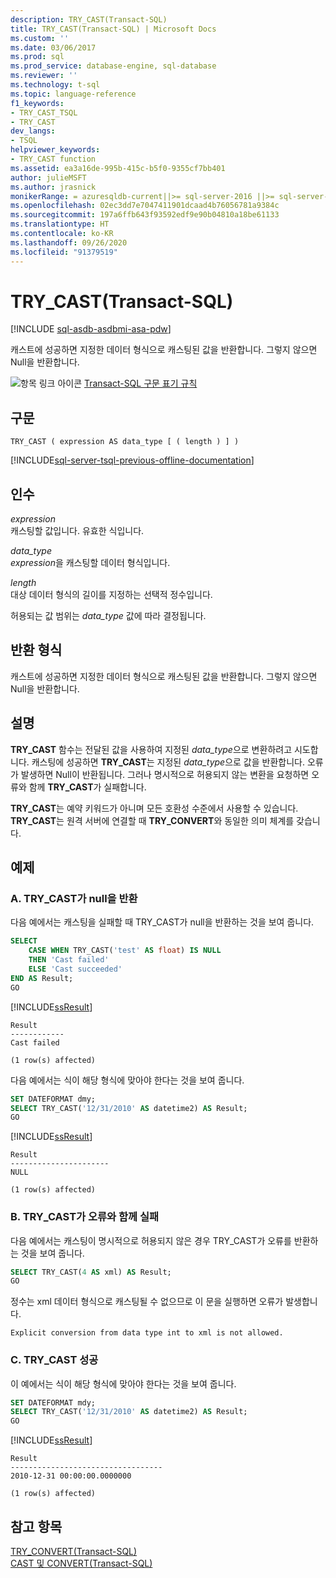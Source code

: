 ```yaml
---
description: TRY_CAST(Transact-SQL)
title: TRY_CAST(Transact-SQL) | Microsoft Docs
ms.custom: ''
ms.date: 03/06/2017
ms.prod: sql
ms.prod_service: database-engine, sql-database
ms.reviewer: ''
ms.technology: t-sql
ms.topic: language-reference
f1_keywords:
- TRY_CAST_TSQL
- TRY_CAST
dev_langs:
- TSQL
helpviewer_keywords:
- TRY_CAST function
ms.assetid: ea3a16de-995b-415c-b5f0-9355cf7bb401
author: julieMSFT
ms.author: jrasnick
monikerRange: = azuresqldb-current||>= sql-server-2016 ||>= sql-server-linux-2017||= sqlallproducts-allversions||>= aps-pdw-2016||= azure-sqldw-latest
ms.openlocfilehash: 02ec3dd7e7047411901dcaad4b76056781a9384c
ms.sourcegitcommit: 197a6ffb643f93592edf9e90b04810a18be61133
ms.translationtype: HT
ms.contentlocale: ko-KR
ms.lasthandoff: 09/26/2020
ms.locfileid: "91379519"
---
```

# <a name="try_cast-transact-sql"></a>TRY_CAST(Transact-SQL)
[!INCLUDE [sql-asdb-asdbmi-asa-pdw](../../includes/applies-to-version/sql-asdb-asdbmi-asa-pdw.md)]

  캐스트에 성공하면 지정한 데이터 형식으로 캐스팅된 값을 반환합니다. 그렇지 않으면 Null을 반환합니다.  
  
 ![항목 링크 아이콘](../../database-engine/configure-windows/media/topic-link.gif "항목 링크 아이콘") [Transact-SQL 구문 표기 규칙](../../t-sql/language-elements/transact-sql-syntax-conventions-transact-sql.md)  
  
## <a name="syntax"></a>구문  
  
```syntaxsql
TRY_CAST ( expression AS data_type [ ( length ) ] )  
```  
  
[!INCLUDE[sql-server-tsql-previous-offline-documentation](../../includes/sql-server-tsql-previous-offline-documentation.md)]

## <a name="arguments"></a>인수
 *expression*  
 캐스팅할 값입니다. 유효한 식입니다.  
  
 *data_type*  
 *expression*을 캐스팅할 데이터 형식입니다.  
  
 *length*  
 대상 데이터 형식의 길이를 지정하는 선택적 정수입니다.  
  
 허용되는 값 범위는 *data_type* 값에 따라 결정됩니다.  
  
## <a name="return-types"></a>반환 형식  
 캐스트에 성공하면 지정한 데이터 형식으로 캐스팅된 값을 반환합니다. 그렇지 않으면 Null을 반환합니다.  
  
## <a name="remarks"></a>설명  
 **TRY_CAST** 함수는 전달된 값을 사용하여 지정된 *data_type*으로 변환하려고 시도합니다. 캐스팅에 성공하면 **TRY_CAST**는 지정된 *data_type*으로 값을 반환합니다. 오류가 발생하면 Null이 반환됩니다. 그러나 명시적으로 허용되지 않는 변환을 요청하면 오류와 함께 **TRY_CAST**가 실패합니다.  
  
 **TRY_CAST**는 예약 키워드가 아니며 모든 호환성 수준에서 사용할 수 있습니다. **TRY_CAST**는 원격 서버에 연결할 때 **TRY_CONVERT**와 동일한 의미 체계를 갖습니다.  
  
## <a name="examples"></a>예제  
  
### <a name="a-try_cast-returns-null"></a>A. TRY_CAST가 null을 반환  
 다음 예에서는 캐스팅을 실패할 때 TRY_CAST가 null을 반환하는 것을 보여 줍니다.  
  
```sql  
SELECT   
    CASE WHEN TRY_CAST('test' AS float) IS NULL   
    THEN 'Cast failed'  
    ELSE 'Cast succeeded'  
END AS Result;  
GO  
```  
  
 [!INCLUDE[ssResult](../../includes/ssresult-md.md)]  
  
```  
Result  
------------  
Cast failed  
  
(1 row(s) affected)  
```  
  
 다음 예에서는 식이 해당 형식에 맞아야 한다는 것을 보여 줍니다.  
  
```sql  
SET DATEFORMAT dmy;  
SELECT TRY_CAST('12/31/2010' AS datetime2) AS Result;  
GO  
```  
  
 [!INCLUDE[ssResult](../../includes/ssresult-md.md)]  
  
```  
Result  
----------------------  
NULL  
  
(1 row(s) affected)  
```  
  
### <a name="b-try_cast-fails-with-an-error"></a>B. TRY_CAST가 오류와 함께 실패  
 다음 예에서는 캐스팅이 명시적으로 허용되지 않은 경우 TRY_CAST가 오류를 반환하는 것을 보여 줍니다.  
  
```sql  
SELECT TRY_CAST(4 AS xml) AS Result;  
GO  
```  
  
 정수는 xml 데이터 형식으로 캐스팅될 수 없으므로 이 문을 실행하면 오류가 발생합니다.  
  
```  
Explicit conversion from data type int to xml is not allowed.  
```  
  
### <a name="c-try_cast-succeeds"></a>C. TRY_CAST 성공  
 이 예에서는 식이 해당 형식에 맞아야 한다는 것을 보여 줍니다.  
  
```sql
SET DATEFORMAT mdy;  
SELECT TRY_CAST('12/31/2010' AS datetime2) AS Result;  
GO  
```  
  
 [!INCLUDE[ssResult](../../includes/ssresult-md.md)]  
  
```  
Result  
----------------------------------  
2010-12-31 00:00:00.0000000  
  
(1 row(s) affected)  
```  
  
## <a name="see-also"></a>참고 항목  
 [TRY_CONVERT&#40;Transact-SQL&#41;](../../t-sql/functions/try-convert-transact-sql.md)   
 [CAST 및 CONVERT&#40;Transact-SQL&#41;](../../t-sql/functions/cast-and-convert-transact-sql.md)  
  
  
